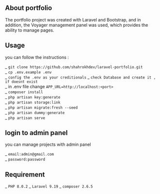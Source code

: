 
## About portfolio

The portfolio project was created with Laravel and Bootstrap, and in addition, the Voyager management panel was used, which provides the ability to manage pages.

## Usage  

you can follow the instructions :  

_ `git clone https://github.com/shahrokhdev/laravel-portfolio.git`      
_ `cp .env.example .env  `  
_ `config the .env as your creditionals` 
_ `check Database and create it ,  if doesnt exist`  
_ in .env file change `APP_URL=http://localhost:<port>`  
_ `composer install `  
_ `php artisan key:generate`   
_ `php artisan storage:link`      
_ `php artisan migrate:fresh --seed`   
_ `php artisan dummy:generate`   
_ `php artisan serve`   


## login to admin panel
you can manage projects with admin panel

_ `email:admin@gmail.com`   
_ `password:password` 

## Requirement

_ `PHP 8.0.2` 
_ `Laravel 9.19` 
_ `composer 2.6.5` 


  

    
       
